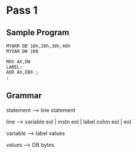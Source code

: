 # Pass 1

## Sample Program

```
MYARR DB 10h,20h,30h,40h
MYVAR DW 100

MOV AX,DW
LABEL:
ADD AX,EBX ;
;
```

## Grammar

statement --> line statement

line --> variable eol | 
		 instn eol |
		 label colon eol |
		 eol

variable --> label values

values --> DB bytes